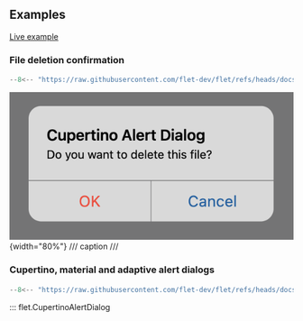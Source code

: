 ## Examples

[Live example](https://flet-controls-gallery.fly.dev/dialogs/cupertinoalertdialog)

### File deletion confirmation

```python
--8<-- "https://raw.githubusercontent.com/flet-dev/flet/refs/heads/docs/sdk/python/examples/controls/cupertino-alert-dialog/file-deletion-confirmation.py"
```

![file-deletion-confirmation](https://raw.githubusercontent.com/flet-dev/flet/docs/sdk/python/examples/controls/cupertino-alert-dialog/media/file-deletion-confirmation.png){width="80%"}
/// caption
///

### Cupertino, material and adaptive alert dialogs

```python
--8<-- "https://raw.githubusercontent.com/flet-dev/flet/refs/heads/docs/sdk/python/examples/controls/cupertino-alert-dialog/cupertino-material-and-adaptive.py"
```

::: flet.CupertinoAlertDialog
